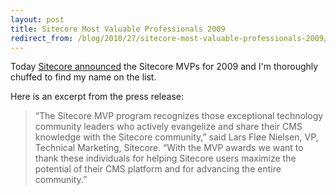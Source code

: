 ```yaml
---
layout: post
title: Sitecore Most Valuable Professionals 2009
redirect_from: /blog/2010/27/sitecore-most-valuable-professionals-2009/
---
```


Today [Sitecore announced](http://www.sitecore.net/News/Press-releases/2009/Sitecore-MVPs.aspx) the Sitecore MVPs for 2009 and I&#39;m thoroughly chuffed to find my name on the list.

Here is an excerpt from the press release:
> “The Sitecore MVP program recognizes those exceptional technology
> community leaders who actively evangelize and share their CMS knowledge
> with the Sitecore community,” said Lars Fløe Nielsen, VP, Technical
> Marketing, Sitecore. “With the MVP awards we want to thank these
> individuals for helping Sitecore users maximize the potential of their
> CMS platform and for advancing the entire community.”